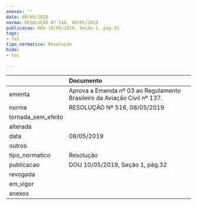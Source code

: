```yaml
---
anexos: ''
data: 08/05/2019
norma: RESOLUÇÃO Nº 516, 08/05/2019
publicacao: DOU 10/05/2019, Seção 1, pág.32
tags:
- lei
tipo_normatico: Resolução
hide: 
- toc 
 
---
```


|                    | Documento                                                                |
|:-------------------|:-------------------------------------------------------------------------|
| ementa             | Aprova a Emenda nº 03 ao Regulamento Brasileiro da Aviação Civil nº 137. |
| norma              | RESOLUÇÃO Nº 516, 08/05/2019                                             |
| tornada_sem_efeito |                                                                          |
| alterada           |                                                                          |
| data               | 08/05/2019                                                               |
| outros             |                                                                          |
| tipo_normatico     | Resolução                                                                |
| publicacao         | DOU 10/05/2019, Seção 1, pág.32                                          |
| revogada           |                                                                          |
| em_vigor           |                                                                          |
| anexos             |                                                                          |